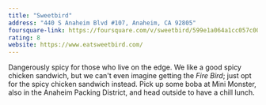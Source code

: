 ```yaml
---
title: "Sweetbird"
address: "440 S Anaheim Blvd #107, Anaheim, CA 92805"
foursquare-link: https://foursquare.com/v/sweetbird/599e1a064a1cc057c00142a9
rating: 8
website: https://www.eatsweetbird.com/
---
```


Dangerously spicy for those who live on the edge. We like a good spicy chicken sandwich, but we can't even imagine
getting the _Fire Bird_; just opt for the spicy chicken sandwich instead. Pick up some boba at Mini Monster, also in the
Anaheim Packing District, and head outside to have a chill lunch.
